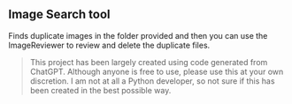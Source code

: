 ## Image Search tool

Finds duplicate images in the folder provided and then you can use the ImageReviewer to review and delete the duplicate files.


> This project has been largely created using code generated from ChatGPT. Although anyone is free to use, 
> please use this at your own discretion. I am not at all a Python developer, so not sure if this has been
> created in the best possible way.